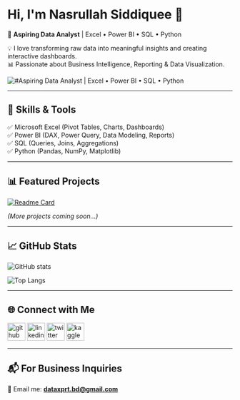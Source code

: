 # Hi, I'm Nasrullah Siddiquee 👋  

🚀 **Aspiring Data Analyst** | Excel • Power BI • SQL • Python  

💡 I love transforming raw data into meaningful insights and creating interactive dashboards.  
📊 Passionate about Business Intelligence, Reporting & Data Visualization.  

![#Aspiring Data Analyst | Excel • Power BI • SQL • Python](https://pbs.twimg.com/profile_banners/575368997/1759344556/600x200)


---

## 🔧 Skills & Tools
✅ Microsoft Excel (Pivot Tables, Charts, Dashboards)  
✅ Power BI (DAX, Power Query, Data Modeling, Reports)  
✅ SQL (Queries, Joins, Aggregations)  
✅ Python (Pandas, NumPy, Matplotlib)  

---

## 📊 Featured Projects
[![Readme Card](https://github-readme-stats.vercel.app/api/pin/?username=dataxprtbd&repo=Excel-Sales-Dashboard)](https://github.com/dataxprtbd/Excel-Sales-Dashboard)

*(More projects coming soon…)*  

---

## 📈 GitHub Stats
![GitHub stats](https://github-readme-stats.vercel.app/api?username=dataxprtbd&show_icons=true&theme=radical)  

![Top Langs](https://github-readme-stats.vercel.app/api/top-langs/?username=dataxprtbd&layout=compact)  

---

## 🌐 Connect with Me
[<img src='https://cdn.jsdelivr.net/npm/simple-icons@3.0.1/icons/github.svg' alt='github' height='40'>](https://github.com/dataxprtbd)  [<img src='https://cdn.jsdelivr.net/npm/simple-icons@3.0.1/icons/linkedin.svg' alt='linkedin' height='40'>](https://www.linkedin.com/in/dataxprtbd/)  [<img src='https://cdn.jsdelivr.net/npm/simple-icons@3.0.1/icons/twitter.svg' alt='twitter' height='40'>](https://twitter.com/dataxprtbd)  [<img src='https://cdn.jsdelivr.net/npm/simple-icons@3.0.1/icons/kaggle.svg' alt='kaggle' height='40'>](https://www.kaggle.com/dataxprtbd)  


---

## 📬 For Business Inquiries
📩 Email me: **dataxprt.bd@gmail.com**  
